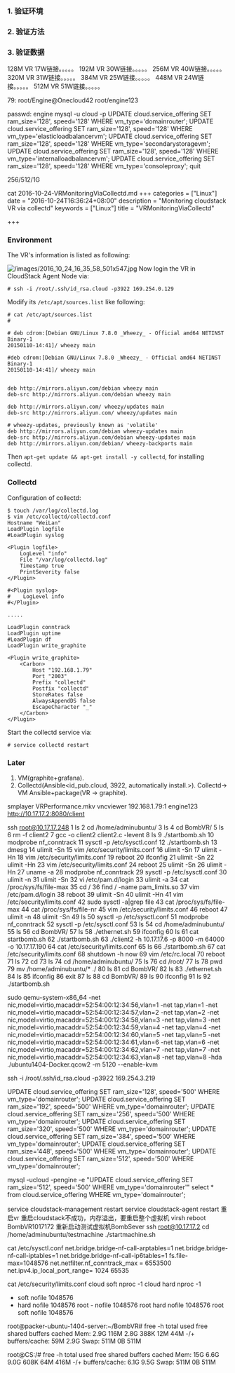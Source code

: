 ### 1. 验证环境

### 2. 验证方法

### 3. 验证数据
128M  VR   17W链接。。。。。
192M  VR   30W链接。。。。。
256M  VR   40W链接。。。。。
320M  VR   31W链接。。。。。
384M  VR   25W链接。。。。。
448M  VR   24W链接。。。。。
512M  VR   51W链接。。。。。

79: root/Engine@Onecloud42
root/engine123

passwd: engine
mysql -u cloud -p<password>
UPDATE cloud.service_offering SET ram_size='128', speed='128' WHERE vm_type='domainrouter';
UPDATE cloud.service_offering SET ram_size='128', speed='128' WHERE vm_type='elasticloadbalancervm';
UPDATE cloud.service_offering SET ram_size='128', speed='128' WHERE vm_type='secondarystoragevm';
UPDATE cloud.service_offering SET ram_size='128', speed='128' WHERE vm_type='internalloadbalancervm';
UPDATE cloud.service_offering SET ram_size='128', speed='128' WHERE vm_type='consoleproxy';
quit

256/512/1G


 cat 2016-10-24-VRMonitoringViaCollectd.md
+++
categories = ["Linux"]
date = "2016-10-24T16:36:24+08:00"
description = "Monitoring cloudstack VR via collectd"
keywords = ["Linux"]
title = "VRMonitoringViaCollectd"

+++
### Environment
The VR's information is listed as following:

![/images/2016_10_24_16_35_58_501x547.jpg](/images/2016_10_24_16_35_58_501x547.jpg)
Now login the VR in CloudStack Agent Node via:

```
# ssh -i /root/.ssh/id_rsa.cloud -p3922 169.254.0.129
```
Modify its `/etc/apt/sources.list` like following:

```
# cat /etc/apt/sources.list
#

# deb cdrom:[Debian GNU/Linux 7.8.0 _Wheezy_ - Official amd64 NETINST Binary-1
20150110-14:41]/ wheezy main

#deb cdrom:[Debian GNU/Linux 7.8.0 _Wheezy_ - Official amd64 NETINST Binary-1
20150110-14:41]/ wheezy main


deb http://mirrors.aliyun.com/debian wheezy main
deb-src http://mirrors.aliyun.com/debian wheezy main

deb http://mirrors.aliyun.com/ wheezy/updates main
deb-src http://mirrors.aliyun.com/ wheezy/updates main

# wheezy-updates, previously known as 'volatile'
deb http://mirrors.aliyun.com/debian wheezy-updates main
deb-src http://mirrors.aliyun.com/debian wheezy-updates main
deb http://mirrors.aliyun.com/debian/ wheezy-backports main
```
Then `apt-get update && apt-get install -y collectd`, for installing collectd.

### Collectd
Configuration of collectd:

```
$ touch /var/log/collectd.log
$ vim /etc/collectd/collectd.conf
Hostname "WeiLan"
LoadPlugin logfile
#LoadPlugin syslog

<Plugin logfile>
    LogLevel "info"
    File "/var/log/collectd.log"
    Timestamp true
    PrintSeverity false
</Plugin>

#<Plugin syslog>
#    LogLevel info
#</Plugin>

.....

LoadPlugin conntrack
LoadPlugin uptime
#LoadPlugin df
LoadPlugin write_graphite

<Plugin write_graphite>
    <Carbon>
        Host "192.168.1.79"
        Port "2003"
        Prefix "collectd"
        Postfix "collectd"
        StoreRates false
        AlwaysAppendDS false
        EscapeCharacter "_"
    </Carbon>
</Plugin>

```
Start the collectd service via:

```
# service collectd restart
```



### Later
1. VM(graphite+grafana).
2. Collectd(Ansible<id_pub.cloud, 3922, automatically install.>).
Collectd-> VM
Ansible+package(VR -> graphite).

smplayer VRPerformance.mkv 
vncviewer 192.168.1.79:1     engine123
http://10.17.17.2:8080/client

ssh root@10.17.17.248
    1  ls
    2  cd /home/adminubuntu/
    3  ls
    4  cd BombVR/
    5  ls
    6  rm -f client2
    7  gcc -o client2 client2.c -levent
    8  ls
    9  ./startbomb.sh 
   10  modprobe nf_conntrack
   11  sysctl -p /etc/sysctl.conf 
   12  ./startbomb.sh 
   13  dmesg
   14  ulimit -Sn
   15  vim /etc/security/limits.conf 
   16  ulimit -Sn
   17  ulimit -Hn
   18  vim /etc/security/limits.conf 
   19  reboot
   20  ifconfig
   21  ulimit -Sn
   22  ulimit -Hn
   23  vim /etc/security/limits.conf 
   24  reboot
   25  ulimit -Sn
   26  ulimit -Hn
   27  uname -a
   28  modprobe nf_conntrack
   29  sysctl -p /etc/sysctl.conf 
   30  ulimit -n
   31  ulimit -Sn
   32  vi /etc/pam.d/login 
   33  ulimit -a
   34  cat /proc/sys/fs/file-max
   35  cd /
   36  find / -name pam_limits.so
   37  vim /etc/pam.d/login 
   38  reboot
   39  ulimit -Sn
   40  ulimit -Hn
   41  vim /etc/security/limits.conf 
   42  sudo sysctl -a|grep file
   43  cat /proc/sys/fs/file-max
   44  cat /proc/sys/fs/file-nr
   45  vim /etc/security/limits.conf 
   46  reboot
   47  ulimit -n
   48  ulimit -Sn
   49  ls
   50  sysctl -p /etc/sysctl.conf 
   51  modprobe nf_conntrack
   52  sysctl -p /etc/sysctl.conf 
   53  ls
   54  cd /home/adminubuntu/
   55  ls
   56  cd BombVR/
   57  ls
   58  ./ethernet.sh 
   59  ifconfig
   60  ls
   61  cat startbomb.sh 
   62  ./startbomb.sh 
   63  ./client2 -h 10.17.17.6 -p 8000 -m 64000 -o 10.17.17.190
   64  cat /etc/security/limits.conf 
   65  ls
   66  ./startbomb.sh 
   67  cat /etc/security/limits.conf 
   68  shutdown -h now
   69  vim /etc/rc.local 
   70  reboot
   71  ls
   72  cd 
   73  ls
   74  cd /home/adminubuntu/
   75  ls
   76  cd /root/
   77  ls
   78  pwd
   79  mv /home/adminubuntu/* ./
   80  ls
   81  cd BombVR/
   82  ls
   83  ./ethernet.sh 
   84  ls
   85  ifconfig
   86  exit
   87  ls
   88  cd BombVR/
   89  ls
   90  ifconfig
   91  ls
   92  ./startbomb.sh 


sudo qemu-system-x86_64 -net nic,model=virtio,macaddr=52:54:00:12:34:56,vlan=1 -net tap,vlan=1 -net nic,model=virtio,macaddr=52:54:00:12:34:57,vlan=2 -net tap,vlan=2 -net nic,model=virtio,macaddr=52:54:00:12:34:58,vlan=3 -net tap,vlan=3 -net nic,model=virtio,macaddr=52:54:00:12:34:59,vlan=4 -net tap,vlan=4 -net nic,model=virtio,macaddr=52:54:00:12:34:60,vlan=5 -net tap,vlan=5 -net nic,model=virtio,macaddr=52:54:00:12:34:61,vlan=6 -net tap,vlan=6 -net nic,model=virtio,macaddr=52:54:00:12:34:62,vlan=7 -net tap,vlan=7 -net nic,model=virtio,macaddr=52:54:00:12:34:63,vlan=8 -net tap,vlan=8 -hda ./ubuntu1404-Docker.qcow2 -m 5120 --enable-kvm

 ssh -i /root/.ssh/id_rsa.cloud -p3922 169.254.3.219

UPDATE cloud.service_offering SET ram_size='128', speed='500' WHERE vm_type='domainrouter';
UPDATE cloud.service_offering SET ram_size='192', speed='500' WHERE vm_type='domainrouter';
UPDATE cloud.service_offering SET ram_size='256', speed='500' WHERE vm_type='domainrouter';
UPDATE cloud.service_offering SET ram_size='320', speed='500' WHERE vm_type='domainrouter';
UPDATE cloud.service_offering SET ram_size='384', speed='500' WHERE vm_type='domainrouter';
UPDATE cloud.service_offering SET ram_size='448', speed='500' WHERE vm_type='domainrouter';
UPDATE cloud.service_offering SET ram_size='512', speed='500' WHERE vm_type='domainrouter';

mysql -ucloud -pengine -e "UPDATE cloud.service_offering SET ram_size='512', speed='500' WHERE vm_type='domainrouter'"
select * from cloud.service_offering WHERE vm_type='domainrouter';

service cloudstack-management restart
service cloudstack-agent restart
重启vr
重启cloudstack不成功，内存溢出，要重启整个虚拟机
virsh reboot BombVR1017172
重新启动测试虚拟机BombSever
ssh root@10.17.17.2
cd /home/adminubuntu/testmachine
./startmachine.sh

cat /etc/sysctl.conf 
net.bridge.bridge-nf-call-arptables=1
net.bridge.bridge-nf-call-iptables=1
net.bridge.bridge-nf-call-ip6tables=1
fs.file-max=1048576
net.netfilter.nf_conntrack_max = 6553500
net.ipv4.ip_local_port_range= 1024 65535

cat /etc/security/limits.conf 
cloud soft nproc -1
cloud hard nproc -1
* soft nofile 1048576
* hard nofile 1048576
root - nofile 1048576
root hard nofile 1048576
root soft nofile 1048576


root@packer-ubuntu-1404-server:~/BombVR# free -h
             total       used       free     shared    buffers     cached
Mem:          2.9G       116M       2.8G       388K        12M        44M
-/+ buffers/cache:        59M       2.9G
Swap:         511M         0B       511M


root@CS:/# free -h
             total       used       free     shared    buffers     cached
Mem:           15G       6.6G       9.0G       608K        64M       416M
-/+ buffers/cache:       6.1G       9.5G
Swap:         511M         0B       511M





